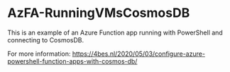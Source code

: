 # AzFA-RunningVMsCosmosDB

This is an example of an Azure Function app running with PowerShell and connecting to CosmosDB.

For more information: <https://4bes.nl/2020/05/03/configure-azure-powershell-function-apps-with-cosmos-db/>

